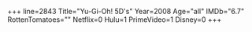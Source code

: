 +++
line=2843
Title="Yu-Gi-Oh! 5D's"
Year=2008
Age="all"
IMDb="6.7"
RottenTomatoes=""
Netflix=0
Hulu=1
PrimeVideo=1
Disney=0
+++

